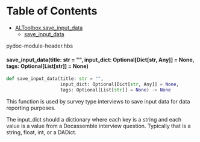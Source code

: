 # Table of Contents

* [ALToolbox.save\_input\_data](#ALToolbox.save_input_data)
  * [save\_input\_data](#ALToolbox.save_input_data.save_input_data)

pydoc-module-header.hbs<a id="ALToolbox.save_input_data.save_input_data"></a>

#### save\_input\_data(title: str = "", input\_dict: Optional[Dict[str, Any]] = None, tags: Optional[List[str]] = None)

```python
def save_input_data(title: str = "",
                    input_dict: Optional[Dict[str, Any]] = None,
                    tags: Optional[List[str]] = None) -> None
```

This function is used by survey type interviews to save input data for data reporting purposes.

The input_dict should a dictionary where each key is a string and each value is a value from a Docassemble interview
question. Typically that is a string, float, int, or a DADict.

